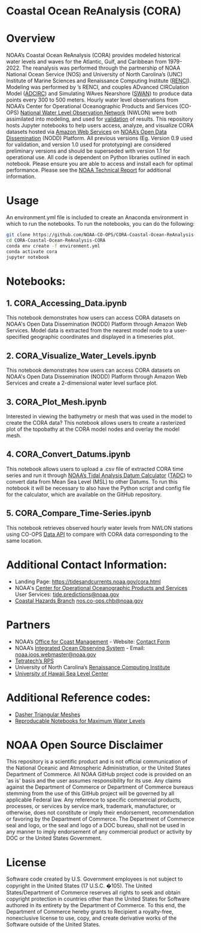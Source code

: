 # Coastal Ocean ReAnalysis (CORA)

# Overview
NOAA’s Coastal Ocean ReAnalysis (CORA) provides modeled historical water levels and waves for the Atlantic, Gulf, and Caribbean from 1979-2022. The reanalysis was performed through the partnership of NOAA National Ocean Service (NOS) and University of North Carolina’s (UNC) Institute of Marine Sciences and Renaissance Computing Institute ([RENCI](https://renci.org/)). Modeling was performed by ’s  RENCI, and couples ADvanced CIRCulation Model ([ADCIRC](https://www.erdc.usace.army.mil/Media/Fact-Sheets/Fact-Sheet-Article-View/Article/476698/advanced-circulation-model/)) and Simulating WAves Nearshore ([SWAN](https://swanmodel.sourceforge.io/)) to produce data points every 300 to 500 meters. Hourly water level observations from NOAA’s Center for Operational Oceanographic Products and Services (CO-OPS) [National Water Level Observation Network](https://tidesandcurrents.noaa.gov/) (NWLON) were both assimilated into modeling, and used for [validation](https://www.frontiersin.org/journals/marine-science/articles/10.3389/fmars.2024.1381228/full?utm_source=Email_to_authors_&utm_medium=Email&utm_content=T1_11.5e1_author&utm_campaign=Email_publication&field&journalName=Frontiers_in_Marine_Science&id=1381228) of results. This repository hosts Jupyter notebooks to help users access, analyze, and visualize CORA datasets hosted via [Amazon Web Services](https://noaa-nos-cora-pds.s3.amazonaws.com/index.html) on [NOAA’s Open Data Dissemination](https://www.noaa.gov/information-technology/open-data-dissemination) (NODD) Platform. All previous versions (Eg. Version 0.9 used for validation, and version 1.0 used for prototyping) are considered preliminary versions and should be superseded with version 1.1 for operational use. All code is dependent on Python libraries outlined in each notebook. Please ensure you are able to access and install each for optimal performance. Please see the [NOAA Technical Report](https://tidesandcurrents.noaa.gov/cora.html#publications) for additional information. 


# Usage
An environment.yml file is included to create an Anaconda environment in which to run the notebooks. To run the notebooks, you can do the following:
```bash
git clone https://github.com/NOAA-CO-OPS/CORA-Coastal-Ocean-ReAnalysis-CORA.git
cd CORA-Coastal-Ocean-ReAnalysis-CORA
conda env create -f environment.yml
conda activate cora
jupyter notebook
```


# Notebooks:
## 1.  CORA_Accessing_Data.ipynb
This notebook demonstrates how users can access CORA datasets on NOAA's Open Data Dissemination (NODD) Platform through Amazon Web Services. Model data is extracted  from the nearest model node to a user-specified geographic coordinates and displayed in a timeseries plot. 

## 2.  CORA_Visualize_Water_Levels.ipynb
This notebook demonstrates how users can access CORA datasets on NOAA's Open Data Dissemination (NODD) Platform through Amazon Web Services and create a 2-dimensional water level surface plot.

## 3.  CORA_Plot_Mesh.ipynb
Interested in viewing the bathymetry or mesh that was used in the model to create the CORA data? This notebook allows users to create a rasterized plot of the topobathy at the CORA model nodes and overlay the model mesh.

## 4.  CORA_Convert_Datums.ipynb
This notebook allows users to upload a .csv file of extracted CORA time series and run it through [NOAA’s Tidal Analysis Datum Calculator](https://access.co-ops.nos.noaa.gov/datumcalc/) ([TADC](https://github.com/NOAA-CO-OPS/CO-OPS-Tidal-Analysis-Datum-Calculator)) to convert data from Mean Sea Level (MSL) to other Datums. To run this notebook it will be necessary to also have the Python script and config file for the calculator, which are available on the GitHub repository.

## 5.  CORA_Compare_Time-Series.ipynb
This notebook retrieves observed hourly water levels from NWLON stations using CO-OPS [Data API](https://tidesandcurrents.noaa.gov/api-helper/url-generator.html) to compare with CORA data corresponding to the same location. 


# Additional Contact Information:
  - Landing Page: https://tidesandcurrents.noaa.gov/cora.html
  - NOAA's [Center for Operational Oceanographic Products and Services](https://tidesandcurrents.noaa.gov/)
    User Services: tide.predictions@noaa.gov
  - [Coastal Hazards Branch](https://tidesandcurrents.noaa.gov/coastal_hazards.html)
    nos.co-ops.chb@noaa.gov

#  Partners
  - NOAA’s [Office for Coast Management](https://coast.noaa.gov/) - Website: [Contact Form](https://coast.noaa.gov/contactform/)
  - NOAA’s [Integrated Ocean Observing System](https://ioos.noaa.gov/) - Email: noaa.ioos.webmaster@noaa.gov
  - [Tetratech’s RPS](https://www.rpsgroup.com/) 
  - University of North Carolina’s [Renaissance Computing Institute](https://renci.org/)
  - [University of Hawaii Sea Level Center](https://uhslc.soest.hawaii.edu/)

#  Additional Reference codes: 
   - [Dasher Triangular Meshes](https://github.com/holoviz/datashader/blob/f23de596f9adcb8188d48e6b163c36c913cd9912/examples/user_guide/6_Trimesh.ipynb#L11)
   - [Reproducable Notebooks for Maximum Water Levels](https://github.com/reproducible-notebooks/hurricane-ike-water-levels/tree/master)

# NOAA Open Source Disclaimer

This repository is a scientific product and is not official communication of the National Oceanic and Atmospheric Administration, or the United States Department of Commerce. All NOAA GitHub project code is provided on an 'as is' basis and the user assumes responsibility for its use. Any claims against the Department of Commerce or Department of Commerce bureaus stemming from the use of this GitHub project will be governed by all applicable Federal law. Any reference to specific commercial products, processes, or services by service mark, trademark, manufacturer, or otherwise, does not constitute or imply their endorsement, recommendation or favoring by the Department of Commerce. The Department of Commerce seal and logo, or the seal and logo of a DOC bureau, shall not be used in any manner to imply endorsement of any commercial product or activity by DOC or the United States Government.

# License

Software code created by U.S. Government employees is not subject to copyright in the United States (17 U.S.C. �105). The United States/Department of Commerce reserves all rights to seek and obtain copyright protection in countries other than the United States for Software authored in its entirety by the Department of Commerce. To this end, the Department of Commerce hereby grants to Recipient a royalty-free, nonexclusive license to use, copy, and create derivative works of the Software outside of the United States.
